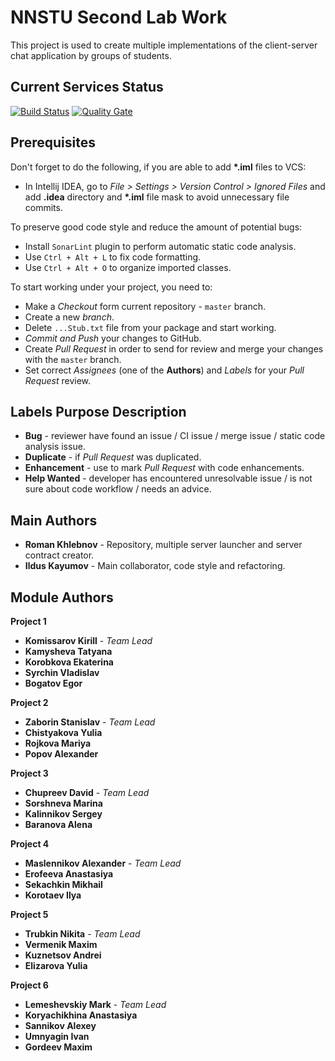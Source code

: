 # NNSTU Second Lab Work

This project is used to create multiple implementations of the client-server chat application by groups of students.

## Current Services Status

[![Build Status](https://travis-ci.org/SuppieRK/NNSTUSecondLabWork2017_2.svg?branch=master)](https://travis-ci.org/SuppieRK/NNSTUSecondLabWork2017_2) [![Quality Gate](https://sonarqube.com/api/badges/gate?key=NNSTU%3ASecondLabWork)](https://sonarqube.com/dashboard/index/NNSTU%3ASecondLabWork)

## Prerequisites

Don't forget to do the following, if you are able to add **\*.iml** files to VCS:

* In Intellij IDEA, go to *File > Settings > Version Control > Ignored Files* and add **.idea** directory and **\*.iml** file mask to avoid unnecessary file commits.

To preserve good code style and reduce the amount of potential bugs:

* Install `SonarLint` plugin to perform automatic static code analysis.
* Use `Ctrl + Alt + L` to fix code formatting.
* Use `Ctrl + Alt + O` to organize imported classes.

To start working under your project, you need to:

* Make a *Checkout* form current repository - `master` branch.
* Create a new *branch*.
* Delete `...Stub.txt` file from your package and start working.
* *Commit and Push* your changes to GitHub.
* Create *Pull Request* in order to send for review and merge your changes with the `master` branch.
* Set correct *Assignees* (one of the **Authors**) and *Labels* for your *Pull Request* review. 

## Labels Purpose Description

* **Bug** - reviewer have found an issue / CI issue / merge issue / static code analysis issue.
* **Duplicate** - if *Pull Request* was duplicated.
* **Enhancement** - use to mark *Pull Request* with code enhancements.
* **Help Wanted** - developer has encountered unresolvable issue / is not sure about code workflow / needs an advice. 

## Main Authors

* **Roman Khlebnov** - Repository, multiple server launcher and server contract creator.
* **Ildus Kayumov** - Main collaborator, code style and refactoring.

## Module Authors

**Project 1**
* **Komissarov Kirill** - *Team Lead*
* **Kamysheva Tatyana**
* **Korobkova Ekaterina**
* **Syrchin Vladislav**
* **Bogatov Egor**

**Project 2**
* **Zaborin Stanislav** - *Team Lead*
* **Chistyakova Yulia**
* **Rojkova Mariya**
* **Popov Alexander**

**Project 3**
* **Chupreev David** - *Team Lead*
* **Sorshneva Marina**
* **Kalinnikov Sergey**
* **Baranova Alena**

**Project 4**
* **Maslennikov Alexander** - *Team Lead*
* **Erofeeva Anastasiya**
* **Sekachkin Mikhail**
* **Korotaev Ilya**

**Project 5**
* **Trubkin Nikita** - *Team Lead*
* **Vermenik Maxim**
* **Kuznetsov Andrei**
* **Elizarova Yulia**

**Project 6**
* **Lemeshevskiy Mark** - *Team Lead*
* **Koryachikhina Anastasiya**
* **Sannikov Alexey**
* **Umnyagin Ivan**
* **Gordeev Maxim**